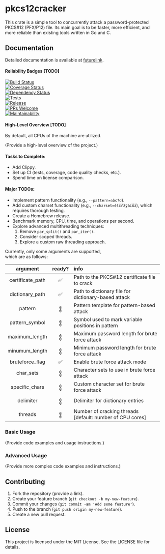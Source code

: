 # pkcs12cracker

This crate is a simple tool to concurrently attack a password-protected PKCS#12 (PFX/P12) file. Its main goal is to be faster, more efficient, and more reliable than existing tools written in Go and C.

## Documentation

Detailed documentation is available at [futurelink](https://google.com).

#### Reliability Badges [TODO]

[![Build Status](https://travis-ci.com/username/repo.svg?branch=master)](https://travis-ci.com/username/repo)  
[![Coverage Status](https://coveralls.io/repos/github/username/repo/badge.svg?branch=master)](https://coveralls.io/github/username/repo?branch=master)  
[![Dependency Status](https://deps.rs/repo/github/username/repo/status.svg)](https://deps.rs/repo/github/username/repo)  
![Tests](https://github.com/wowinter13/finance_rb/actions/workflows/tests.yml/badge.svg)  
[![Release](https://img.shields.io/github/v/release/wowinter13/finance_rb.svg?style=flat-square)](https://github.com/wowinter13/finance_rb/releases)  
[![PRs Welcome](https://img.shields.io/badge/PRs-welcome-brightgreen.svg?style=flat-square)](http://makeapullrequest.com)  
[![Maintainability](https://api.codeclimate.com/v1/badges/bbca82ad7815794c6718/maintainability)](https://codeclimate.com/github/wowinter13/finance_rb/maintainability)

#### High-Level Overview [TODO]

By default, all CPUs of the machine are utilized.

(Provide a high-level overview of the project.)

#### Tasks to Complete:
- Add Clippy.
- Set up CI (tests, coverage, code quality checks, etc.).
- Spend time on license comparison.

#### Major TODOs:
- Implement pattern functionality (e.g., `--pattern=abc?d`).
- Add custom charset functionality (e.g., `--charset=ěščřžýáíůä`), which requires thorough testing.
- Create a Homebrew release.
- Benchmark memory, CPU, time, and operations per second.
- Explore advanced multithreading techniques:
  1. Remove `par_split()` and `par_iter()`.
  2. Consider scoped threads.
  3. Explore a custom raw threading approach.




Currently, only some arguments are supported,  
which are as follows:  

| argument     | ready?   | info|
|:------------------------:    |:------------------:  | :------------------|
| certificate_path                           |   ✅    |   Path to the PKCS#12 certificate file to crack|
| dictionary_path                         |   ✅   |   Path to dictionary file for dictionary-based attack|
| pattern                          |    𒉭  |   Pattern template for pattern-based attack|
| pattern_symbol                         |    𒉭  |   Symbol used to mark variable positions in pattern|
| maximum_length                         |    𒉭   |    Maximum password length for brute force attack|
| minumum_length                           |  𒉭    |   Minimum password length for brute force attack|
| bruteforce_flag                         |  ✅  |    Enable brute force attack mode|
| char_sets                          |    𒉭    |    Character sets to use in brute force attack|
| specific_chars                          |   𒉭  |   Custom character set for brute force attack|
| delimiter                         |   𒉭    |    Delimiter for dictionary entries|
| threads                         |    𒉭   |    Number of cracking threads [default: number of CPU cores]|

### Basic Usage

(Provide code examples and usage instructions.)

### Advanced Usage

(Provide more complex code examples and instructions.)

## Contributing

1. Fork the repository (provide a link).  
2. Create your feature branch (`git checkout -b my-new-feature`).  
3. Commit your changes (`git commit -am 'Add some feature'`).  
4. Push to the branch (`git push origin my-new-feature`).  
5. Create a new pull request.

## License

This project is licensed under the MIT License. See the LICENSE file for details.
